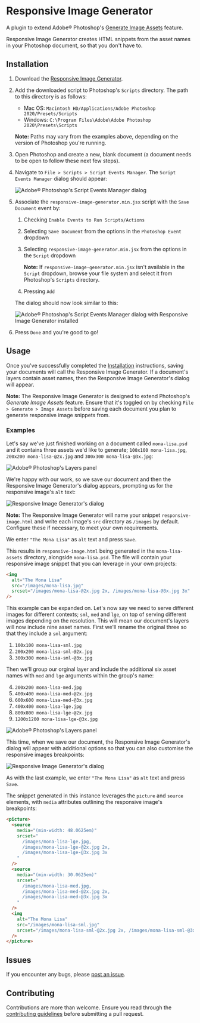 # Responsive Image Generator

A plugin to extend Adobe® Photoshop's [Generate Image Assets](https://helpx.adobe.com/au/photoshop/using/generate-assets-layers.html) feature.

Responsive Image Generator creates HTML snippets from the asset names in your Photoshop document, so that you don't have to.

## Installation

1. Download the [Responsive Image Generator](https://www.example.com/).
2. Add the downloaded script to Photoshop's `Scripts` directory. The path to this directory is as follows:

   - Mac OS: `Macintosh HD/Applications/Adobe Photoshop 2020/Presets/Scripts`
   - Windows: `C:\Program Files\Adobe\Adobe Photoshop 2020\Presets\Scripts`

   **Note:** Paths may vary from the examples above, depending on the version of Photoshop you're running.

3. Open Photoshop and create a new, blank document (a document needs to be open to follow these next few steps).
4. Navigate to `File > Scripts > Script Events Manager`. The `Script Events Manager` dialog should appear:

   ![Adobe® Photoshop's Script Events Manager dialog](./images/installation-support-1.png)

5. Associate the `responsive-image-generator.min.jsx` script with the `Save Document` event by:

   1. Checking `Enable Events to Run Scripts/Actions`
   2. Selecting `Save Document` from the options in the `Photoshop Event` dropdown
   3. Selecting `responsive-image-generator.min.jsx` from the options in the `Script` dropdown

      **Note:** If `responsive-image-generator.min.jsx` isn't available in the `Script` dropdown, browse your file system and select it from Photoshop's `Scripts` directory.

   4. Pressing `Add`

   The dialog should now look similar to this:

   ![Adobe® Photoshop's Script Events Manager dialog with Responsive Image Generator installed](./images/installation-support-2.png)

6. Press `Done` and you're good to go!

## Usage

Once you've successfully completed the [Installation](https://github.com/DanMad/responsive-image-generator#installation) instructions, saving your documents will call the Responsive Image Generator. If a document's layers contain asset names, then the Responsive Image Generator's dialog will appear.

**Note:** The Responsive Image Generator is designed to extend Photoshop's _Generate Image Assets_ feature. Ensure that it's toggled on by checking `File > Generate > Image Assets` before saving each document you plan to generate responsive image snippets from.

### Examples

Let's say we've just finished working on a document called `mona-lisa.psd` and it contains three assets we'd like to generate; `100x100 mona-lisa.jpg`, `200x200 mona-lisa-@2x.jpg` and `300x300 mona-lisa-@3x.jpg`:

![Adobe® Photoshop's Layers panel](./images/usage-support-1.png)

We're happy with our work, so we save our document and then the Responsive Image Generator's dialog appears, prompting us for the responsive image's `alt` text:

![Responsive Image Generator's dialog](./images/usage-support-2.png)

**Note:** The Responsive Image Generator will name your snippet `responsive-image.html` and write each image's `src` directory as `/images` by default. Configure these if necessary, to meet your own requirements.

We enter `"The Mona Lisa"` as `alt` text and press `Save`.

This results in `responsive-image.html` being generated in the `mona-lisa-assets` directory, alongside `mona-lisa.psd`. The file will contain your responsive image snippet that you can leverage in your own projects:

```html
<img
  alt="The Mona Lisa"
  src="/images/mona-lisa.jpg"
  srcset="/images/mona-lisa-@2x.jpg 2x, /images/mona-lisa-@3x.jpg 3x"
/>
```

This example can be expanded on. Let's now say we need to serve different images for different contexts; `sml`, `med` and `lge`, on top of serving different images depending on the resolution. This will mean our document's layers will now include nine asset names. First we'll rename the original three so that they include a `sml` argument:

1. `100x100 mona-lisa-sml.jpg`
2. `200x200 mona-lisa-sml-@2x.jpg`
3. `300x300 mona-lisa-sml-@3x.jpg`

Then we'll group our orginal layer and include the additional six asset names with `med` and `lge` arguments within the group's name:

4. `200x200 mona-lisa-med.jpg`
5. `400x400 mona-lisa-med-@2x.jpg`
6. `600x600 mona-lisa-med-@3x.jpg`
7. `400x400 mona-lisa-lge.jpg`
8. `800x800 mona-lisa-lge-@2x.jpg`
9. `1200x1200 mona-lisa-lge-@3x.jpg`

![Adobe® Photoshop's Layers panel](./images/usage-support-3.png)

This time, when we save our document, the Responsive Image Generator's dialog will appear with additional options so that you can also customise the responsive images breakpoints:

![Responsive Image Generator's dialog](./images/usage-support-4.png)

As with the last example, we enter `"The Mona Lisa"` as `alt` text and press `Save`.

The snippet generated in this instance leverages the `picture` and `source` elements, with `media` attributes outlining the responsive image's breakpoints:

```html
<picture>
  <source
    media="(min-width: 48.0625em)"
    srcset="
      /images/mona-lisa-lge.jpg,
      /images/mona-lisa-lge-@2x.jpg 2x,
      /images/mona-lisa-lge-@3x.jpg 3x
    "
  />
  <source
    media="(min-width: 30.0625em)"
    srcset="
      /images/mona-lisa-med.jpg,
      /images/mona-lisa-med-@2x.jpg 2x,
      /images/mona-lisa-med-@3x.jpg 3x
    "
  />
  <img
    alt="The Mona Lisa"
    src="/images/mona-lisa-sml.jpg"
    srcset="/images/mona-lisa-sml-@2x.jpg 2x, /images/mona-lisa-sml-@3x.jpg 3x"
  />
</picture>
```

## Issues

If you encounter any bugs, please [post an issue](https://github.com/DanMad/responsive-image-generator/issues).

## Contributing

Contributions are more than welcome. Ensure you read through the [contributing guidelines](https://github.com/DanMad/responsive-image-generator/blob/master/CONTRIBUTING.md) before submitting a pull request.
